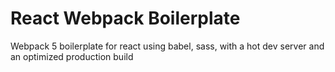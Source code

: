 # React Webpack Boilerplate

Webpack 5 boilerplate for react using babel, sass, with a hot dev server and an optimized production build
